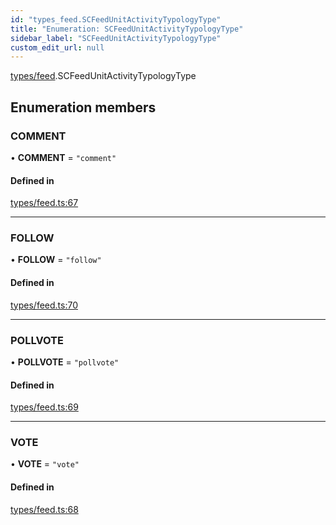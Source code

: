 ```yaml
---
id: "types_feed.SCFeedUnitActivityTypologyType"
title: "Enumeration: SCFeedUnitActivityTypologyType"
sidebar_label: "SCFeedUnitActivityTypologyType"
custom_edit_url: null
---
```


[types/feed](../modules/types_feed).SCFeedUnitActivityTypologyType

## Enumeration members

### COMMENT

• **COMMENT** = `"comment"`

#### Defined in

[types/feed.ts:67](https://github.com/selfcommunity/community-ui/blob/009afd8/packages/sc-core/src/types/feed.ts#L67)

___

### FOLLOW

• **FOLLOW** = `"follow"`

#### Defined in

[types/feed.ts:70](https://github.com/selfcommunity/community-ui/blob/009afd8/packages/sc-core/src/types/feed.ts#L70)

___

### POLLVOTE

• **POLLVOTE** = `"pollvote"`

#### Defined in

[types/feed.ts:69](https://github.com/selfcommunity/community-ui/blob/009afd8/packages/sc-core/src/types/feed.ts#L69)

___

### VOTE

• **VOTE** = `"vote"`

#### Defined in

[types/feed.ts:68](https://github.com/selfcommunity/community-ui/blob/009afd8/packages/sc-core/src/types/feed.ts#L68)

